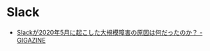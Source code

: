 # Slack

- [Slackが2020年5月に起こした大規模障害の原因は何だったのか？ - GIGAZINE](https://gigazine.net/news/20200709-slack-2020-may-incident/)
